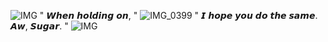 ![IMG](https://files.catbox.moe/vh97wd.webp)    " 𝙒𝙝𝙚𝙣 𝙝𝙤𝙡𝙙𝙞𝙣𝙜 𝙤𝙣, "
![IMG_0399](https://github.com/user-attachments/assets/2850662f-4474-4f18-8599-b305246eea96)
  " 𝙄 𝙝𝙤𝙥𝙚 𝙮𝙤𝙪 𝙙𝙤 𝙩𝙝𝙚 𝙨𝙖𝙢𝙚. 𝘼𝙬, 𝙎𝙪𝙜𝙖𝙧. "
![IMG](https://files.catbox.moe/vh97wd.webp)
